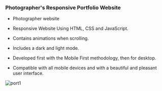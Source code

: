 ###  Photographer's Responsive Portfolio Website 

 - Photographer website
 
 - Responsive Website Using HTML, CSS and JavaScript.
 
 - Contains animations when scrolling.
 
 - Includes a dark and light mode.
 
 - Developed first with the Mobile First methodology, then for desktop.
 
 - Compatible with all mobile devices and with a beautiful and pleasant user interface.

![port1](https://user-images.githubusercontent.com/102382786/179971519-e44051da-8755-4b73-8faa-0e0b9d15a8ae.png)
